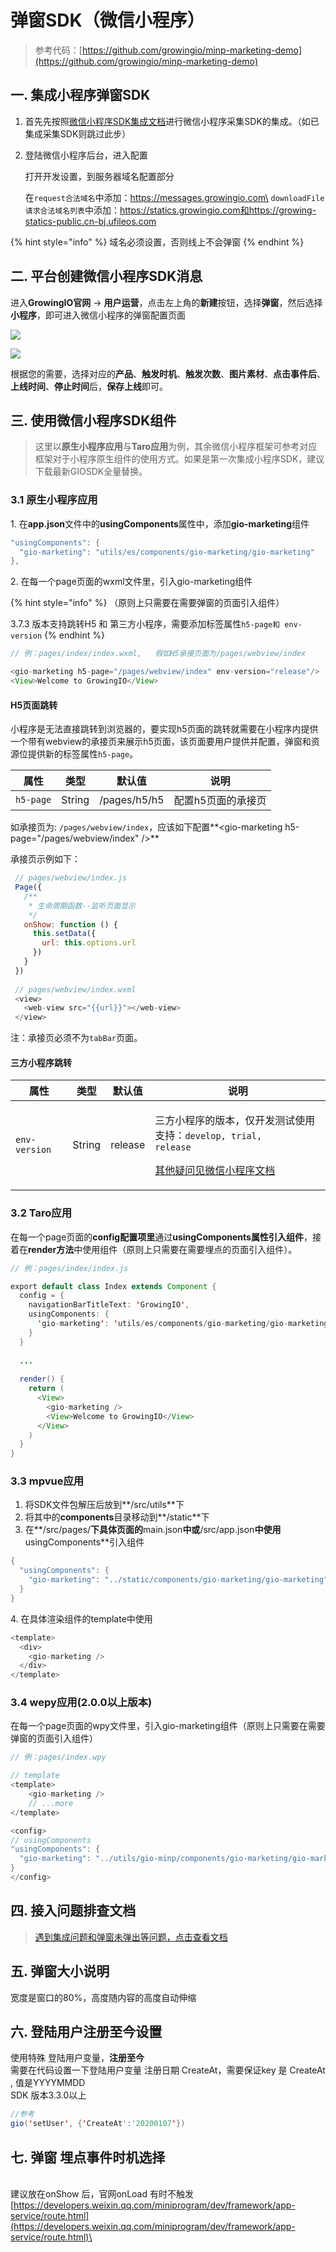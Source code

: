# 弹窗SDK（微信小程序）

> 参考代码：[https://github.com/growingio/minp-marketing-demo](https://github.com/growingio/minp-marketing-demo)

## 一. 集成小程序弹窗SDK

1. 首先先按照[微信小程序SDK集成文档](https://docs.growingio.com/v3/developer-manual/sdkintegrated/mini-program-sdk/minp-sdk)进行微信小程序采集SDK的集成。（如已集成采集SDK则跳过此步）
2.  登陆微信小程序后台，进入配置

    打开开发设置，到服务器域名配置部分

    在`request合法域名`中添加：https://messages.growingio.com\
    `downloadFile请求合法域名列表`中添加：https://statics.growingio.com和https://growing-statics-public.cn-bj.ufileos.com

{% hint style="info" %}
域名必须设置，否则线上不会弹窗
{% endhint %}

## 二. 平台创建微信小程序SDK消息

进入**GrowingIO官网** -> **用户运营**，点击左上角的**新建**按钮，选择**弹窗**，然后选择**小程序**，即可进入微信小程序的弹窗配置页面

![](<../../../.gitbook/assets/image (70).png>)

![](<../../../.gitbook/assets/image (135).png>)

根据您的需要，选择对应的**产品**、**触发时机**、**触发次数**、**图片素材**、**点击事件后**、**上线时间**、**停止时间**后，**保存上线**即可。

## 三. 使用微信小程序SDK组件

> 这里以**原生小程序应用**与**Taro应用**为例，其余微信小程序框架可参考对应框架对于小程序原生组件的使用方式。如果是第一次集成小程序SDK，建议下载最新GIOSDK全量替换。

### 3.1 原生小程序应用

1\. 在**app.json**文件中的**usingComponents**属性中，添加**gio-marketing**组件

```java
"usingComponents": {
  "gio-marketing": "utils/es/components/gio-marketing/gio-marketing"
},
```

2\. 在每一个page页面的wxml文件里，引入gio-marketing组件

{% hint style="info" %}
（原则上只需要在需要弹窗的页面引入组件）

3.7.3 版本支持跳转H5 和 第三方小程序，需要添加标签属性`h5-page和 env-version`
{% endhint %}

```java
// 例：pages/index/index.wxml,   假如H5承接页面为/pages/webview/index

<gio-marketing h5-page="/pages/webview/index" env-version="release"/>
<View>Welcome to GrowingIO</View>
```

#### H5页面跳转

小程序是无法直接跳转到浏览器的，要实现h5页面的跳转就需要在小程序内提供一个带有webview的承接页来展示h5页面，该页面要用户提供并配置，弹窗和资源位提供新的标签属性`h5-page`。

| **属性**    | **类型** | **默认值**      | **说明**     |
| --------- | ------ | ------------ | ---------- |
| `h5-page` | String | /pages/h5/h5 | 配置h5页面的承接页 |

如承接页为: `/pages/webview/index`，应该如下配置**\<gio-marketing h5-page="/pages/webview/index" />**

承接页示例如下：

```javascript
 // pages/webview/index.js
 Page({
   /**
    * 生命周期函数--监听页面显示
    */
   onShow: function () {
     this.setData({
       url: this.options.url
     })
   }
 })
 ​
 // pages/webview/index.wxml
 <view>
   <web-view src="{{url}}"></web-view>
 </view>
```

注：承接页必须不为`tabBar`页面。

#### 三方小程序跳转

| **属性**        | **类型** | **默认值** | **说明**                                                                                                                                                                                      |
| ------------- | ------ | ------- | ------------------------------------------------------------------------------------------------------------------------------------------------------------------------------------------- |
| `env-version` | String | release | <p>三方小程序的版本，仅开发测试使用支持：<code>develop, trial, release</code></p><p><a href="https://developers.weixin.qq.com/miniprogram/dev/api/navigate/wx.navigateToMiniProgram.html">其他疑问见微信小程序文档</a></p> |

### 3.2 Taro应用

在每一个page页面的**config配置项里**通过**usingComponents属性引入组件**，接着在**render方法**中使用组件（原则上只需要在需要埋点的页面引入组件）。

```java
// 例：pages/index/index.js

export default class Index extends Component {
  config = {
    navigationBarTitleText: 'GrowingIO',
    usingComponents: {
      'gio-marketing': 'utils/es/components/gio-marketing/gio-marketing'
    }
  }
  
  ...
  
  render() {
    return (
      <View>
        <gio-marketing />
        <View>Welcome to GrowingIO</View>
      </View>
    )
  }
}
```

### 3.3 mpvue应用

1. 将SDK文件包解压后放到**/src/utils**下
2. 将其中的**components**目录移动到**/static**下
3. 在**/src/pages/**下具体页面的**main.json**中或**/src/app.json**中使用**usingComponents**引入组件

```java
{
  "usingComponents": {
    "gio-marketing": "../static/components/gio-marketing/gio-marketing"
  }
}
```

4\. 在具体渲染组件的template中使用

```java
<template>
  <div>
    <gio-marketing />
  </div>
</template>
```



### 3.4 wepy应用(2.0.0以上版本)

&#x20;在每一个page页面的wpy文件里，引入gio-marketing组件（原则上只需要在需要弹窗的页面引入组件）

```java
// 例：pages/index.wpy

// template
<template>
    <gio-marketing />
    // ...more
</template>

<config>
// usingComponents
"usingComponents": {
  "gio-marketing": "../utils/gio-minp/components/gio-marketing/gio-marketing"
}
</config>
```

## 四. 接入问题排查文档

> [遇到集成问题和弹窗未弹出等问题，点击查看文档](https://shimo.im/docs/xrP8cDKkYx9gJg8Y/read)



## 五. 弹窗大小说明

&#x20; 宽度是窗口的80%，高度随内容的高度自动伸缩



## 六. 登陆用户注册至今设置

使用特殊 登陆用户变量，**注册至今**\
需要在代码设置一下登陆用户变量 注册日期 CreateAt，需要保证key 是 CreateAt , 值是YYYYMMDD\
SDK 版本3.3.0以上

```java
//参考
gio('setUser', {'CreateAt':'20200107'})
```

## 七. 弹窗 埋点事件时机选择

\
建议放在onShow 后，官网onLoad 有时不触发\
[https://developers.weixin.qq.com/miniprogram/dev/framework/app-service/route.html](https://developers.weixin.qq.com/miniprogram/dev/framework/app-service/route.html)\
